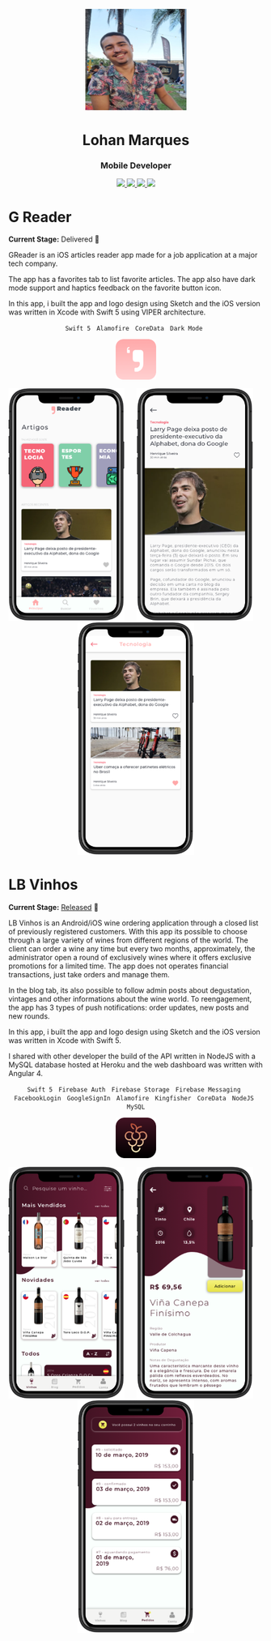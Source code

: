 <p align="center">
	<img width="200" height="200" src="images/profile.jpg"/> 
</p>
<h1 align="center">Lohan Marques</h1>
<h3 align="center">Mobile Developer</h3>

<p align="center"> 
	<a href="https://github.com/lohanmarques">
		<img src="https://img.shields.io/static/v1?label=Github&message=MarqSan&color=black">	
	</a>
	<a href="https://www.linkedin.com/in/lohan-marques/">
		<img src="https://img.shields.io/static/v1?label=LinkedIn&message=lohan-marques&color=blue">	
	</a>
	<a href="./resume.pdf">
		<img src="https://img.shields.io/static/v1?label=Resume&message=PDF&color=green">	
	</a>
	<a href="mailto:lohanmsantos@gmail.com">
		<img src="https://img.shields.io/static/v1?label=Email&message=lohanmsantos&color=red">	
	</a>
</p>

# G Reader

**Current Stage:** Delivered :rocket:

GReader is an iOS articles reader app made for a job application at a major tech company.

The app has a favorites tab to list favorite articles. The app also have dark mode support and haptics feedback on the favorite button icon.

In this app, i built the app and logo design using Sketch and the iOS version was written in Xcode with Swift 5 using VIPER architecture.

<p align="center">
	<code>Swift 5</code>&nbsp;&nbsp;
	<code>Alamofire</code>&nbsp;&nbsp;
	<code>CoreData</code>&nbsp;&nbsp;
	<code>Dark Mode</code>&nbsp;&nbsp;
</p>

<p align="center">
	<img src="images/greader/greader-icon.png" width=80 height=80 title="GReader">
</p>
  
<p align="center">
	<img src="images/greader/greader-home.png" width="230" title="GReader">&nbsp;&nbsp;&nbsp;&nbsp;&nbsp;
	<img src="images/greader/greader-details.png" width="230" title="GReader">&nbsp;&nbsp;&nbsp;&nbsp;&nbsp;
	<img src="images/greader/greader-categories.png" width="230" title="GReader">
</p>

# LB Vinhos 

**Current Stage:** <a href="https://apps.apple.com/us/app/lb-vinhos/id1433974673" target="_blank">Released</a> :rocket:

LB Vinhos is an Android/iOS wine ordering application through a closed list of previously registered customers. With this app its possible to choose through a large variety of wines from different regions of the world. The client can order a wine any time but every two months, approximately, the administrator open a round of exclusively wines where it offers exclusive promotions for a limited time. The app does not operates financial transactions, just take orders and manage them.

In the blog tab, its also possible to follow admin posts about degustation, vintages and other informations about the wine world. To reengagement, the app has 3 types of push notifications: order updates, new posts and new rounds.

In this app, i built the app and logo design using Sketch and the iOS version was written in Xcode with Swift 5. 

I shared with other developer the build of the API written in NodeJS with a MySQL database hosted at Heroku and the web dashboard was written with Angular 4.

<p align="center">
	<code>Swift 5</code>&nbsp;&nbsp;
	<code>Firebase Auth</code>&nbsp;&nbsp;
	<code>Firebase Storage</code>&nbsp;&nbsp;
	<code>Firebase Messaging</code>&nbsp;&nbsp;
	<code>FacebookLogin</code>&nbsp;&nbsp;
	<code>GoogleSignIn</code>&nbsp;&nbsp;
	<code>Alamofire</code>&nbsp;&nbsp;
	<code>Kingfisher</code>&nbsp;&nbsp;
	<code>CoreData</code>&nbsp;&nbsp;
	<code>NodeJS</code>&nbsp;&nbsp;
	<code>MySQL</code>
</p>

<p align="center">
	<img src="images/lbvinhos/lbvinhos-icon.png" width=80 height=80 title="LB Vinhos">
</p>
  
<p align="center">
	<img src="images/lbvinhos/lbvinhos-home.png" width="230" title="LB Vinhos">&nbsp;&nbsp;&nbsp;&nbsp;&nbsp;
	<img src="images/lbvinhos/lbvinhos-wine-details.png" width="230" title="LB Vinhos">&nbsp;&nbsp;&nbsp;&nbsp;&nbsp;
	<img src="images/lbvinhos/lbvinhos-orders.png" width="230" title="LB Vinhos">
</p>
